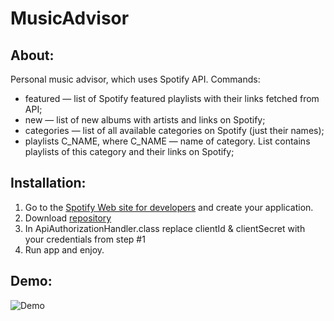 # MusicAdvisor
## About:

Personal music advisor, which uses Spotify API.
Commands:
 - featured — list of Spotify featured playlists with their links fetched from API;
 - new — list of new albums with artists and links on Spotify;
 - categories — list of all available categories on Spotify (just their names);
 - playlists C_NAME, where C_NAME — name of category. List contains playlists of this category and their links on Spotify;
 
 ## Installation:
 1. Go to the [Spotify Web site for developers](https://developer.spotify.com/) and create your application.
 2. Download [repository](https://github.com/P-Brzezinski/MusicAdvisor.git)
 3. In ApiAuthorizationHandler.class replace clientId & clientSecret with your credentials from step #1
 4. Run app and enjoy.
 
 ## Demo:
 
 ![Demo](demo/demo.gif)
